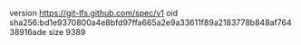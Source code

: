 version https://git-lfs.github.com/spec/v1
oid sha256:bd1e9370800a4e8bfd97ffa665a2e9a33611f89a2183778b848af76438916ade
size 9389
